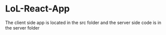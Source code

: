 # LoL-React-App
The client side app is located in the src folder and the server side code is in the server folder
